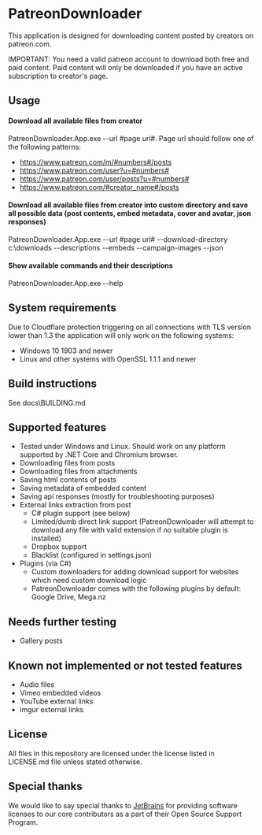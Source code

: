 
# PatreonDownloader
This application is designed for downloading content posted by creators on patreon.com. 

IMPORTANT: You need a valid patreon account to download both free and paid content. Paid content will only be downloaded if you have an active subscription to creator's page.

## Usage
#### Download all available files from creator
PatreonDownloader.App.exe --url #page url#. Page url should follow one of the following patterns:
* https://www.patreon.com/m/#numbers#/posts
* https://www.patreon.com/user?u=#numbers#
* https://www.patreon.com/user/posts?u=#numbers#
* https://www.patreon.com/#creator_name#/posts
#### Download all available files from creator into custom directory and save all possible data (post contents, embed metadata, cover and avatar, json responses)
PatreonDownloader.App.exe --url #page url# --download-directory c:\downloads --descriptions --embeds --campaign-images --json
#### Show available commands and their descriptions
PatreonDownloader.App.exe --help

## System requirements
Due to Cloudflare protection triggering on all connections with TLS version lower than 1.3 the application will only work on the following systems:
* Windows 10 1903 and newer
* Linux and other systems with OpenSSL 1.1.1 and newer

## Build instructions
See docs\BUILDING.md

## Supported features
* Tested under Windows and Linux. Should work on any platform supported by .NET Core and Chromium browser.
* Downloading files from posts
* Downloading files from attachments
* Saving html contents of posts
* Saving metadata of embedded content
* Saving api responses (mostly for troubleshooting purposes)
* External links extraction from post
	* C# plugin support (see below)
	* Limited/dumb direct link support (PatreonDownloader will attempt to download any file with valid extension if no suitable plugin is installed)
	* Dropbox support
	* Blacklist (configured in settings.json)
* Plugins (via C#)
	* Custom downloaders for adding download support for websites which need custom download logic
	* PatreonDownloader comes with the following plugins by default: Google Drive, Mega.nz
	
## Needs further testing
* Gallery posts

## Known not implemented or not tested features 
* Audio files
* Vimeo embedded videos
* YouTube external links
* imgur external links

## License
All files in this repository are licensed under the license listed in LICENSE.md file unless stated otherwise.

## Special thanks
We would like to say special thanks to [JetBrains](https://jb.gg/OpenSource) for providing software licenses to our core contributors as a part of their Open Source Support Program.

